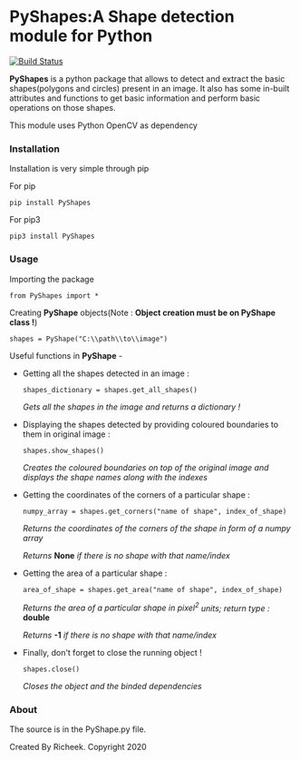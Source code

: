 # PyShapes:A Shape detection module for Python

[![Build Status](https://travis-ci.org/sudoRicheek/PyShapes.svg?branch=master)](https://travis-ci.org/sudoRicheek/PyShapes)

**PyShapes** is a python package that allows to detect and extract the basic shapes(polygons and circles) present in an image. It also has some in-built attributes and functions to get basic information and perform basic operations on those shapes.

This module uses Python OpenCV as dependency

### Installation

Installation is very simple through pip

For pip

```
pip install PyShapes
```

For pip3

```
pip3 install PyShapes
```

### Usage

Importing the package

```
from PyShapes import *
```

Creating **PyShape** objects(Note : **Object creation must be on PyShape class !**)

```
shapes = PyShape("C:\\path\\to\\image")
```

Useful functions in **PyShape** -

* Getting all the shapes detected in an image :

  ```
  shapes_dictionary = shapes.get_all_shapes()
  ```

  *Gets all the shapes in the image and returns a dictionary !*

* Displaying the shapes detected by providing coloured boundaries to them in original image :

  ```
  shapes.show_shapes()
  ```

  *Creates the coloured boundaries on top of the original image and displays the shape names along with the indexes*

* Getting the coordinates of the corners of a particular shape :

  ```
  numpy_array = shapes.get_corners("name of shape", index_of_shape)
  ```

  *Returns the coordinates of the corners of the shape in form of a numpy array*

  *Returns* **None** *if there is no shape with that name/index*

* Getting the area of a particular shape :

  ```
  area_of_shape = shapes.get_area("name of shape", index_of_shape)
  ```

  *Returns the area of a particular shape in pixel<sup>2* *units; return type :* **double**

  *Returns* **-1** *if there is no shape with that name/index*
  
* Finally, don't forget to close the running object !
  
  ```
  shapes.close()
  ```
  
  *Closes the object and the binded dependencies*

### About

The source is in the PyShape.py file.

Created By Richeek. Copyright 2020
